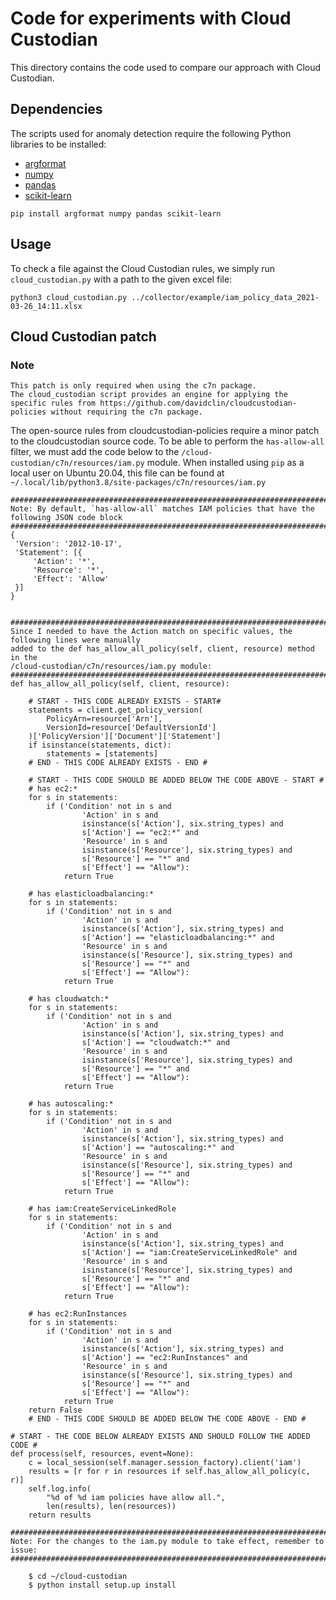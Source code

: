 # Code for experiments with Cloud Custodian
This directory contains the code used to compare our approach with Cloud Custodian.

## Dependencies
The scripts used for anomaly detection require the following Python libraries to be installed:
* [argformat](https://pypi.org/project/argformat/)
* [numpy](https://numpy.org/)
* [pandas](https://pandas.pydata.org/)
* [scikit-learn](https://scikit-learn.org/stable/index.html)

```
pip install argformat numpy pandas scikit-learn
```

## Usage
To check a file against the Cloud Custodian rules, we simply run `cloud_custodian.py` with a path to the given excel file:
```
python3 cloud_custodian.py ../collector/example/iam_policy_data_2021-03-26_14:11.xlsx
```

## Cloud Custodian patch

### Note
```
This patch is only required when using the c7n package.
The cloud_custodian script provides an engine for applying the specific rules from https://github.com/davidclin/cloudcustodian-policies without requiring the c7n package.
```

The open-source rules from cloudcustodian-policies require a minor patch to the cloudcustodian source code.
To be able to perform the `has-allow-all` filter, we must add the code below to the `/cloud-custodian/c7n/resources/iam.py` module.
When installed using `pip` as a local user on Ubuntu 20.04, this file can be found at `~/.local/lib/python3.8/site-packages/c7n/resources/iam.py`

```
##############################################################################################      
Note: By default, `has-allow-all` matches IAM policies that have the following JSON code block
##############################################################################################   
{
 'Version': '2012-10-17',
 'Statement': [{
     'Action': '*',
     'Resource': '*',
     'Effect': 'Allow'
 }]
}


##############################################################################################      
Since I needed to have the Action match on specific values, the following lines were manually
added to the def has_allow_all_policy(self, client, resource) method in the
/cloud-custodian/c7n/resources/iam.py module:
##############################################################################################   
def has_allow_all_policy(self, client, resource):

    # START - THIS CODE ALREADY EXISTS - START#
    statements = client.get_policy_version(
        PolicyArn=resource['Arn'],
        VersionId=resource['DefaultVersionId']
    )['PolicyVersion']['Document']['Statement']
    if isinstance(statements, dict):
        statements = [statements]
    # END - THIS CODE ALREADY EXISTS - END #

    # START - THIS CODE SHOULD BE ADDED BELOW THE CODE ABOVE - START #
    # has ec2:*
    for s in statements:
        if ('Condition' not in s and
                'Action' in s and
                isinstance(s['Action'], six.string_types) and
                s['Action'] == "ec2:*" and    
                'Resource' in s and
                isinstance(s['Resource'], six.string_types) and
                s['Resource'] == "*" and
                s['Effect'] == "Allow"):
            return True

    # has elasticloadbalancing:*
    for s in statements:
        if ('Condition' not in s and
                'Action' in s and
                isinstance(s['Action'], six.string_types) and
                s['Action'] == "elasticloadbalancing:*" and
                'Resource' in s and
                isinstance(s['Resource'], six.string_types) and
                s['Resource'] == "*" and
                s['Effect'] == "Allow"):
            return True

    # has cloudwatch:*
    for s in statements:
        if ('Condition' not in s and
                'Action' in s and
                isinstance(s['Action'], six.string_types) and
                s['Action'] == "cloudwatch:*" and
                'Resource' in s and
                isinstance(s['Resource'], six.string_types) and
                s['Resource'] == "*" and
                s['Effect'] == "Allow"):
            return True

    # has autoscaling:*
    for s in statements:
        if ('Condition' not in s and
                'Action' in s and
                isinstance(s['Action'], six.string_types) and
                s['Action'] == "autoscaling:*" and
                'Resource' in s and
                isinstance(s['Resource'], six.string_types) and
                s['Resource'] == "*" and
                s['Effect'] == "Allow"):
            return True

    # has iam:CreateServiceLinkedRole
    for s in statements:
        if ('Condition' not in s and
                'Action' in s and
                isinstance(s['Action'], six.string_types) and
                s['Action'] == "iam:CreateServiceLinkedRole" and
                'Resource' in s and
                isinstance(s['Resource'], six.string_types) and
                s['Resource'] == "*" and
                s['Effect'] == "Allow"):
            return True

    # has ec2:RunInstances
    for s in statements:
        if ('Condition' not in s and
                'Action' in s and
                isinstance(s['Action'], six.string_types) and
                s['Action'] == "ec2:RunInstances" and
                'Resource' in s and
                isinstance(s['Resource'], six.string_types) and
                s['Resource'] == "*" and
                s['Effect'] == "Allow"):
            return True
    return False
    # END - THIS CODE SHOULD BE ADDED BELOW THE CODE ABOVE - END #

# START - THE CODE BELOW ALREADY EXISTS AND SHOULD FOLLOW THE ADDED CODE #
def process(self, resources, event=None):
    c = local_session(self.manager.session_factory).client('iam')
    results = [r for r in resources if self.has_allow_all_policy(c, r)]
    self.log.info(
        "%d of %d iam policies have allow all.",
        len(results), len(resources))
    return results

##############################################################################################   
Note: For the changes to the iam.py module to take effect, remember to issue:
##############################################################################################   

    $ cd ~/cloud-custodian
    $ python install setup.up install
```
